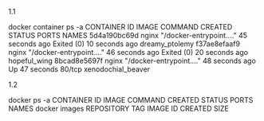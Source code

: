 1.1

docker container ps -a
CONTAINER ID   IMAGE     COMMAND                  CREATED          STATUS                      PORTS     NAMES
5d4a190bc69d   nginx     "/docker-entrypoint.…"   45 seconds ago   Exited (0) 10 seconds ago             dreamy_ptolemy
f37ae8efaaf9   nginx     "/docker-entrypoint.…"   46 seconds ago   Exited (0) 20 seconds ago             hopeful_wing
8bcad8e5697f   nginx     "/docker-entrypoint.…"   48 seconds ago   Up 47 seconds               80/tcp    xenodochial_beaver

1.2

docker ps -a
CONTAINER ID   IMAGE     COMMAND   CREATED   STATUS    PORTS     NAMES
docker images
REPOSITORY   TAG       IMAGE ID   CREATED   SIZE
